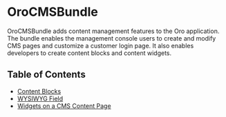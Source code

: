 # OroCMSBundle

OroCMSBundle adds content management features to the Oro application. The bundle enables the management console users to create and modify CMS pages and customize a customer login page. It also enables developers to create content blocks and content widgets.

## Table of Contents

* [Content Blocks](./Resources/doc/reference/content_blocks.md)
* [WYSIWYG Field](./Resources/doc/wysiwyg.md)
* [Widgets on a CMS Content Page](./Resources/doc/widgets.md)

